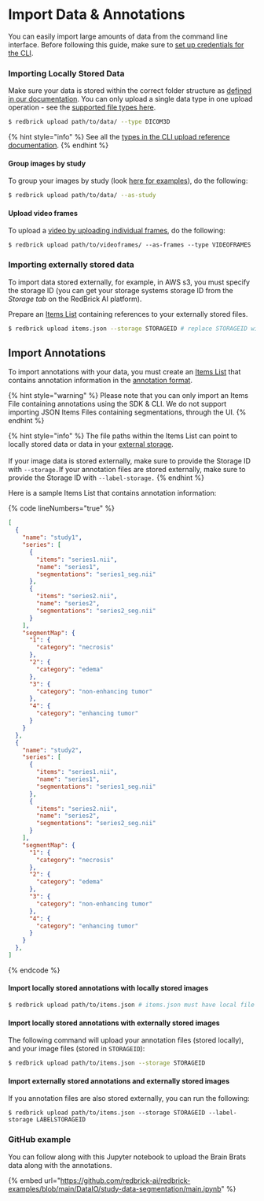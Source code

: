 # Import Data & Annotations

You can easily import large amounts of data from the command line interface. Before following this guide, make sure to [set up credentials for the CLI](./).

### Importing Locally Stored Data

Make sure your data is stored within the correct folder structure as [defined in our documentation](../../importing-data/direct-data-upload.md). You can only upload a single data type in one upload operation - see the [supported file types here](../../importing-data/direct-data-upload.md).

```bash
$ redbrick upload path/to/data/ --type DICOM3D
```

{% hint style="info" %}
See all the [types in the CLI upload reference documentation](https://redbrick-sdk.readthedocs.io/en/stable/cli.html#Positional%20Arguments\_repeat8).
{% endhint %}

#### Group images by study

To group your images by study (look [here for examples](../../importing-data/direct-data-upload.md)), do the following:&#x20;

```bash
$ redbrick upload path/to/data/ --as-study
```

#### Upload video frames

To upload a [video by uploading individual frames](../../importing-data/direct-data-upload.md#video-frames), do the following:

```
$ redbrick upload path/to/videoframes/ --as-frames --type VIDEOFRAMES
```

### Importing externally stored data

To import data stored externally, for example, in AWS s3, you must specify the storage ID (you can get your storage systems storage ID from the _Storage tab_ on the RedBrick AI platform).&#x20;

Prepare an [Items List](../../importing-data/import-cloud-data.md#items-list) containing references to your externally stored files.

```bash
$ redbrick upload items.json --storage STORAGEID # replace STORAGEID with your Storage ID
```

## Import Annotations

To import annotations with your data, you must create an [Items List](../../importing-data/import-cloud-data/creating-an-items-list.md) that contains annotation information in the [annotation format](../format-reference.md).

{% hint style="warning" %}
Please note that you can only import an Items File containing annotations using the SDK & CLI. We do not support importing JSON Items Files containing segmentations, through the UI.
{% endhint %}

{% hint style="info" %}
The file paths within the Items List can point to locally stored data or data in your [external storage](../../importing-data/import-cloud-data/creating-an-items-list.md). \
\
If your image data is stored externally, make sure to provide the Storage ID with `--storage.`If your annotation files are stored externally, make sure to provide the Storage ID with `--label-storage.`
{% endhint %}

Here is a sample Items List that contains annotation information:&#x20;

{% code lineNumbers="true" %}
```json
[
  {
    "name": "study1",
    "series": [
      {
        "items": "series1.nii",
        "name": "series1",
        "segmentations": "series1_seg.nii"
      },
      {
        "items": "series2.nii",
        "name": "series2",
        "segmentations": "series2_seg.nii"
      }
    ],
    "segmentMap": {
      "1": {
        "category": "necrosis"
      },
      "2": {
        "category": "edema"
      },
      "3": {
        "category": "non-enhancing tumor"
      },
      "4": {
        "category": "enhancing tumor"
      }
    }
  },
  {
    "name": "study2",
    "series": [
      {
        "items": "series1.nii",
        "name": "series1",
        "segmentations": "series1_seg.nii"
      },
      {
        "items": "series2.nii",
        "name": "series2",
        "segmentations": "series2_seg.nii"
      }
    ],
    "segmentMap": {
      "1": {
        "category": "necrosis"
      },
      "2": {
        "category": "edema"
      },
      "3": {
        "category": "non-enhancing tumor"
      },
      "4": {
        "category": "enhancing tumor"
      }
    }
  },
]
```
{% endcode %}

#### Import locally stored annotations with locally stored images

```bash
$ redbrick upload path/to/items.json # items.json must have local file paths.
```

#### Import locally stored annotations with externally stored images

The following command will upload your annotation files (stored locally), and your image files (stored in `STORAGEID`):

```bash
$ redbrick upload path/to/items.json --storage STORAGEID
```

#### Import externally stored annotations and externally stored images

If you annotation files are also stored externally, you can run the following:&#x20;

```
$ redbrick upload path/to/items.json --storage STORAGEID --label-storage LABELSTORAGEID
```

### GitHub example

You can follow along with this Jupyter notebook to upload the Brain Brats data along with the annotations.&#x20;

{% embed url="https://github.com/redbrick-ai/redbrick-examples/blob/main/DataIO/study-data-segmentation/main.ipynb" %}

